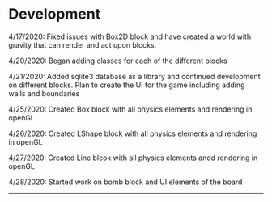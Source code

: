# Development
<p>4/17/2020: Fixed issues with Box2D block and have created a world with gravity that can render and act upon blocks.</p>
<p> 4/20/2020: Began adding classes for each of the different blocks<p>
<p> 4/21/2020: Added sqlite3 database as a library and continued development on different blocks. Plan to create the UI 
for the game including adding walls and boundaries <p>
<p>4/25/2020: Created Box block with all physics elements and rendering in openGl</p>
<p>4/26/2020: Created LShape block with all physics elements and rendering in openGL</p>
<p>4/27/2020: Created Line blcok with all physics elements andd rendering in openGL</p>
<p>4/28/2020: Started work on bomb block and UI elements of the board</p>

---